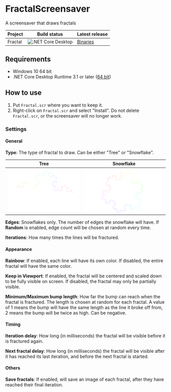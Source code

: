 # FractalScreensaver
A screensaver that draws fractals

| Project   | Build status            | Latest release |
| --------- | ----------------------- | -------------- |
| Fractal   | ![.NET Core Desktop][1] | [Binaries][2]  |

## Requirements
- Windows 10 64 bit
- .NET Core Desktop Runtime 3.1 or later ([64 bit][3])

## How to use
1. Put `Fractal.scr` where you want to keep it.
2. Right-click on `Fractal.scr` and select "Install". Do not delete `Fractal.scr`, or the screensaver will no longer work.

### Settings
#### General
**Type**: The type of fractal to draw. Can be either "Tree" or "Snowflake".

| Tree       | Snowflake       |
| ---------- | --------------- |
| [<img src="md_type_tree.png" alt="Tree" width="400">][4] | [<img src="md_type_snowflake.png" alt="Snowflake" width="400">][5] |

**Edges**: Snowflakes only. The number of edges the snowflake will have. If **Random** is enabled, edge count will be chosen at random every time.

**Iterations**: How many times the lines will be fractured.

#### Appearance
**Rainbow**: If enabled, each line will have its own color. If disabled, the entire fractal will have the same color.

**Keep in Viewport**: If enabled, the fractal will be centered and scaled down to be fully visible on screen. If disabled, the fractal may only be partially visible.

**Minimum/Maximum bump length**: How far the bump can reach when the fractal is fractured. The length is chosen at random for each fractal. A value of 1 means the bump will have the same length as the line it broke off from, 2 means the bump will be twice as high. Can be negative.

#### Timing
**Iteration delay**: How long (in milliseconds) the fractal will be visible before it is fractured again.

**Next fractal delay**: How long (in milliseconds) the fractal will be visible after it has reached its last iteration, and before the next fractal is started.

#### Others
**Save fractals**: If enabled, will save an image of each fractal, after they have reached their final iteration.


  [1]: https://github.com/Nolonar/FractalScreensaver/workflows/.NET%20Core%20Desktop/badge.svg
  [2]: https://github.com/Nolonar/FractalScreensaver/releases/latest/download/Fractal.scr
  [3]: https://dotnet.microsoft.com/download/dotnet-core/thank-you/runtime-desktop-3.1.6-windows-x64-installer
  [4]: md_type_tree.png
  [5]: md_type_snowflake.png
